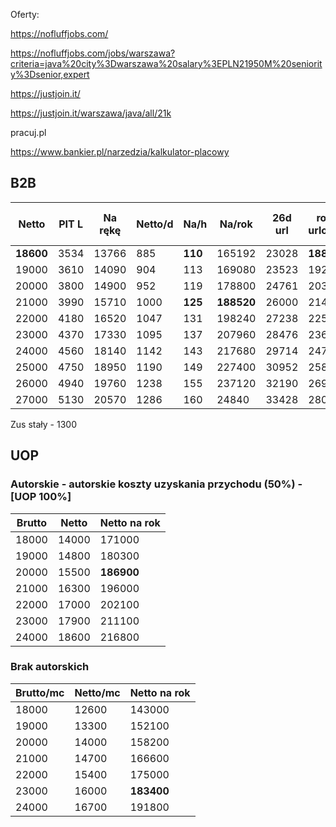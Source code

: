 Oferty:

https://nofluffjobs.com/

https://nofluffjobs.com/jobs/warszawa?criteria=java%20city%3Dwarszawa%20salary%3EPLN21950M%20seniority%3Dsenior,expert

https://justjoin.it/

https://justjoin.it/warszawa/java/all/21k

pracuj.pl



https://www.bankier.pl/narzedzia/kalkulator-placowy

## B2B

Netto     | PIT L | Na rękę | Netto/d | Na/h    | Na/rok     | 26d url | rok z urlopem | Różnica na + IP Box 5%
--------- | ----- | ------- | ------- | ------- | ---------- | ------- | ------------- | ---------
**18600**	| 3534  | 13766	  | 885     | **110** | 165192     | 23028   | **188220**    | 2604
19000	    |	3610	|	14090	  | 904     | 113     | 169080     | 23523   | 192603        | 2660
20000	    |	3800	|	14900	  |	952     | 119     | 178800     | 24761	 | 203561        | 2800
21000	    |	3990	|	15710	  |	1000    | **125** | **188520** | 26000	 | 214520        | 2940
22000	    |	4180	|	16520	  |	1047    | 131     | 198240	   | 27238	 | 225478        | 3080
23000	    |	4370	|	17330	  |	1095    | 137     | 207960	   | 28476	 | 236436        | 3220
24000	    |	4560	|	18140	  |	1142    | 143     | 217680	   | 29714	 | 247394        | 3360
25000	    |	4750	|	18950	  |	1190    | 149     | 227400	   | 30952	 | 258352        | 3500
26000     | 4940  | 19760   | 1238    | 155     | 237120     | 32190   | 269310        | 3640
27000     | 5130  | 20570   | 1286    | 160     | 24840      | 33428   | 280268        | 3780

Zus stały - 1300

## UOP

### Autorskie - autorskie koszty uzyskania przychodu (50%) - [UOP 100%]

Brutto | Netto | Netto na rok
------ | ----- | ---
18000 | 14000 | 171000
19000 | 14800 | 180300
20000 | 15500 | **186900**
21000 | 16300 | 196000
22000 | 17000 | 202100
23000 | 17900 | 211100
24000 | 18600 | 216800

### Brak autorskich

Brutto/mc | Netto/mc | Netto na rok
--------- | -------- | ---
18000 | 12600 | 143000
19000 | 13300 | 152100
20000 | 14000 | 158200
21000 | 14700 | 166600
22000 | 15400 | 175000
23000 | 16000 | **183400**
24000 | 16700 | 191800
